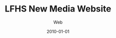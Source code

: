 ---
title: LFHS New Media Website
subtitle: Web
date: 2010-01-01
description: In high school I developed a web portal where students in the New Media class could upload and share their projects.
icon: todo.svg
---